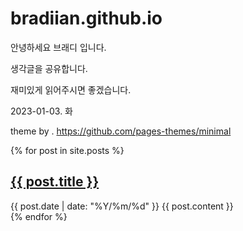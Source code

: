 # bradiian.github.io

안녕하세요 브래디 입니다.

생각글을 공유합니다.

재미있게 읽어주시면 좋겠습니다.

2023-01-03. 화

theme by . https://github.com/pages-themes/minimal

{% for post in site.posts %}

  <article>
    <h2>
      <a href="{{ post.url }}">
        {{ post.title }}
      </a>
    </h2>
    <time datetime="{{ post.date | date: "%Y/%m/%d" }}">{{ post.date | date: "%Y/%m/%d" }}</time>
    {{ post.content }}
  </article>
{% endfor %}
